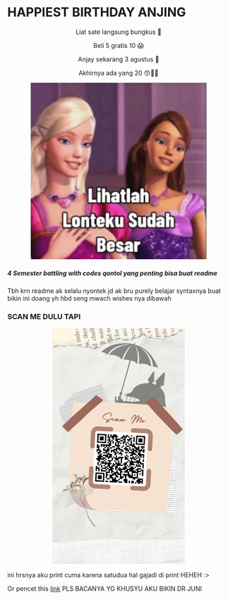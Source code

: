 # HAPPIEST BIRTHDAY ANJING

<p align="center">
Liat sate langsung bungkus 🤤
</p>
<p align="center">
Beli 5 gratis 10 😱
</p>
<p align="center">
Anjay sekarang 3 agustus 👀
</p>
<p align="center">
Akhirnya ada yang 20 😙🖕🏻
</p>

<p align="center">
  <img width="400" src="https://raw.githubusercontent.com/caithleend5/hbdseng.github.io/gh-pages/87d42bf0c81a67b11d583e673e125d9f.jpeg">
</p>
  

##### 4 Semester battling with ***codes qontol*** yang penting bisa buat readme 

Tbh krn readme ak selalu nyontek jd ak bru purely belajar syntaxnya buat bikin ini doang yh hbd seng mwach wishes nya dibawah

### SCAN ME DULU TAPI 

<p align="center">
  <img width="300" src="https://raw.githubusercontent.com/caithleend5/hbdseng.github.io/gh-pages/Beige%20Aesthetic%20Valentine%20Coupon%20Discount%20Instagram%20Story.png">
</p>

ini hrsnya aku print cuma karena satudua hal gajadi di print HEHEH :>

Or pencet this [link](https://drive.google.com/drive/folders/1uZUTknOVBsIVkzJc1Cd2QHprtILGgd1Q?usp=sharing) 
PLS BACANYA YG KHUSYU AKU BIKIN DR JUNI

